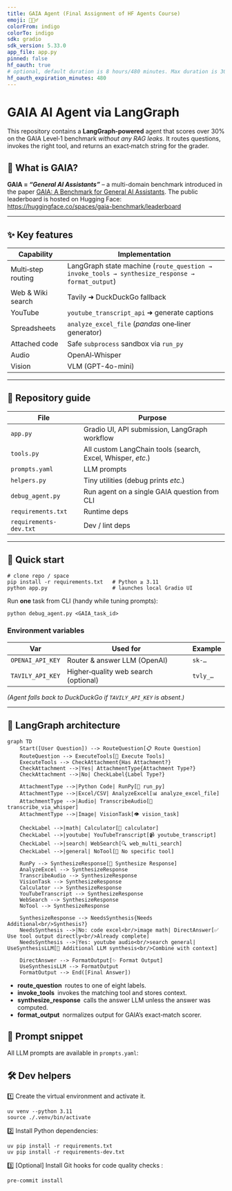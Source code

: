 ```yaml
---
title: GAIA Agent (Final Assignment of HF Agents Course)
emoji: 🕵🏻‍♂️
colorFrom: indigo
colorTo: indigo
sdk: gradio
sdk_version: 5.33.0
app_file: app.py
pinned: false
hf_oauth: true
# optional, default duration is 8 hours/480 minutes. Max duration is 30 days/43200 minutes.
hf_oauth_expiration_minutes: 480
---
```



# GAIA AI Agent via LangGraph

This repository contains a **LangGraph‑powered** agent that scores over 30% on the GAIA Level‑1 benchmark *without any RAG leaks*.
It routes questions, invokes the right tool, and returns an exact‑match string for the grader.

## 📜 What is GAIA?

**GAIA = _“General AI Assistants”_** – a multi-domain benchmark introduced in the paper   [GAIA: A Benchmark for General AI Assistants](https://arxiv.org/abs/2311.12983).
The public leaderboard is hosted on Hugging Face:
<https://huggingface.co/spaces/gaia-benchmark/leaderboard>

---

## ✨ Key features

| Capability | Implementation |
|------------|---------------|
| Multi‑step routing | LangGraph state machine (`route_question → invoke_tools → synthesize_response → format_output`) |
| Web & Wiki search | Tavily ➜ DuckDuckGo fallback |
| YouTube | `youtube_transcript_api` ➜ generate captions |
| Spreadsheets | `analyze_excel_file` (*pandas* one‑liner generator) |
| Attached code | Safe `subprocess` sandbox via `run_py` |
| Audio | OpenAI‑Whisper |
| Vision | VLM (GPT-4o-mini)|

---

## 📂 Repository guide

| File | Purpose |
|------|---------|
| `app.py` | Gradio UI, API submission, LangGraph workflow |
| `tools.py` | All custom LangChain tools (search, Excel, Whisper, *etc*.) |
| `prompts.yaml` | LLM prompts |
| `helpers.py` | Tiny utilities (debug prints *etc*.) |
| `debug_agent.py` | Run agent on a single GAIA question from CLI |
| `requirements.txt` | Runtime deps |
| `requirements-dev.txt` | Dev / lint deps |

---

## 🚀 Quick start

    # clone repo / space
    pip install -r requirements.txt   # Python ≥ 3.11
    python app.py                     # launches local Gradio UI

Run **one** task from CLI (handy while tuning prompts):

    python debug_agent.py <GAIA_task_id>

### Environment variables

| Var | Used for | Example |
|-----|----------|---------|
| `OPENAI_API_KEY` | Router & answer LLM (OpenAI) | `sk‑…` |
| `TAVILY_API_KEY` | Higher‑quality web search (optional) | `tvly_…` |

*(Agent falls back to DuckDuckGo if `TAVILY_API_KEY` is absent.)*

---

## 🧩 LangGraph architecture

```mermaid
graph TD
    Start([User Question]) --> RouteQuestion[📋 Route Question]
    RouteQuestion --> ExecuteTools[🔧 Execute Tools]
    ExecuteTools --> CheckAttachment{Has Attachment?}
    CheckAttachment -->|Yes| AttachmentType{Attachment Type?}
    CheckAttachment -->|No| CheckLabel{Label Type?}

    AttachmentType -->|Python Code| RunPy[🐍 run_py]
    AttachmentType -->|Excel/CSV| AnalyzeExcel[📊 analyze_excel_file]
    AttachmentType -->|Audio| TranscribeAudio[🎵 transcribe_via_whisper]
    AttachmentType -->|Image| VisionTask[👁️ vision_task]

    CheckLabel -->|math| Calculator[🧮 calculator]
    CheckLabel -->|youtube| YouTubeTranscript[📹 youtube_transcript]
    CheckLabel -->|search| WebSearch[🔍 web_multi_search]
    CheckLabel -->|general| NoTool[💭 No specific tool]

    RunPy --> SynthesizeResponse[🧠 Synthesize Response]
    AnalyzeExcel --> SynthesizeResponse
    TranscribeAudio --> SynthesizeResponse
    VisionTask --> SynthesizeResponse
    Calculator --> SynthesizeResponse
    YouTubeTranscript --> SynthesizeResponse
    WebSearch --> SynthesizeResponse
    NoTool --> SynthesizeResponse

    SynthesizeResponse --> NeedsSynthesis{Needs Additional<br/>Synthesis?}
    NeedsSynthesis -->|No: code excel<br/>image math| DirectAnswer[✅ Use tool output directly<br/>Already complete]
    NeedsSynthesis -->|Yes: youtube audio<br/>search general| UseSynthesisLLM[🤖 Additional LLM synthesis<br/>Combine with context]

    DirectAnswer --> FormatOutput[✨ Format Output]
    UseSynthesisLLM --> FormatOutput
    FormatOutput --> End([Final Answer])
```

- **route_question** routes to one of eight labels.
- **invoke_tools** invokes the matching tool and stores context.
- **synthesize_response** calls the answer LLM unless the answer was computed.
- **format_output** normalizes output for GAIA’s exact‑match scorer.


## 📝 Prompt snippet

All LLM prompts are available in `prompts.yaml`:

## 🛠️ Dev helpers

1️⃣ Create the virtual environment and activate it.

```
uv venv --python 3.11
source ./.venv/bin/activate
```

2️⃣ Install Python dependencies:

```
uv pip install -r requirements.txt
uv pip install -r requirements-dev.txt
```

3️⃣ [Optional] Install Git hooks for code quality checks :

```
pre-commit install
```
